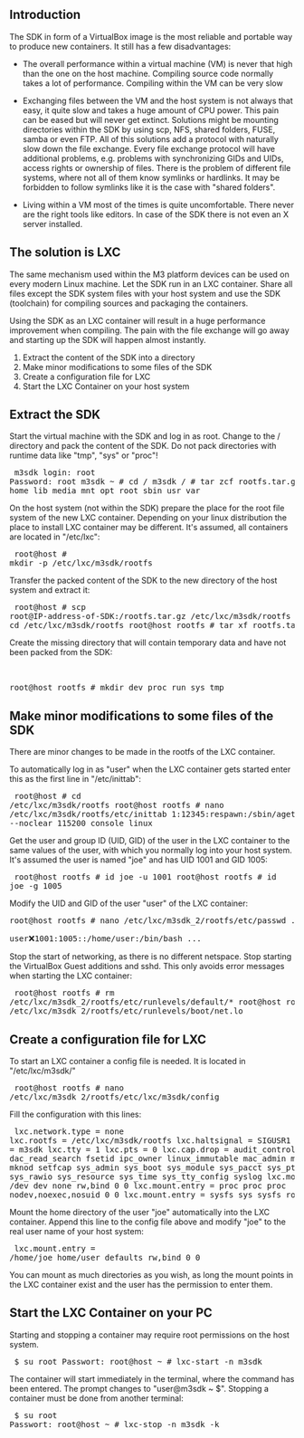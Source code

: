 Introduction
---

The SDK in form of a VirtualBox image is the most reliable and portable way to produce new containers. It still has a few disadvantages:

* The overall performance within a virtual machine (VM) is never that high than the one on the host machine. Compiling source code normally takes a lot of performance. Compiling within the VM can be very slow

* Exchanging files between the VM and the host system is not always that easy, it quite slow and takes a huge amount of CPU power. This pain can be eased but will never get extinct. Solutions might be mounting directories within the SDK by using scp, NFS, shared folders, FUSE, samba or even FTP. All of this solutions add a protocol with naturally slow down the file exchange. Every file exchange protocol will have additional problems, e.g. problems with synchronizing GIDs and UIDs, access rights or ownership of files. There is the problem of different file systems, where not all of them know symlinks or hardlinks. It may be forbidden to follow symlinks like it is the case with "shared folders".

* Living within a VM most of the times is quite uncomfortable. There never are the right tools like editors. In case of the SDK there is not even an X server installed.

The solution is LXC 
---
The same mechanism used within the M3 platform devices can be used on every modern Linux machine. Let the SDK run in an LXC container. Share all files except the SDK system files with your host system and use the SDK (toolchain) for compiling sources and packaging the containers.

Using the SDK as an LXC container will result in a huge performance improvement when compiling. The pain with the file exchange will go away and starting up the SDK will happen almost instantly.

1. Extract the content of the SDK into a directory
2. Make minor modifications to some files of the SDK
3. Create a configuration file for LXC
4. Start the LXC Container on your host system

Extract the SDK
---
Start the virtual machine with the SDK and log in as root. Change to the / directory and pack the content of the SDK. Do not pack directories with runtime data like "tmp", "sys" or "proc"!
	<pre>
	m3sdk login: root
	Password: root
	m3sdk ~ # cd /
	m3sdk / # tar zcf rootfs.tar.gz bin etc home lib media mnt opt root sbin usr var
	</pre>

On the host system (not within the SDK) prepare the place for the root file system of the new LXC container. Depending on your linux distribution the place to install LXC container may be different. It's assumed, all containers are located in "/etc/lxc":
	<pre>
	root@host # mkdir -p /etc/lxc/m3sdk/rootfs
	</pre>
	
Transfer the packed content of the SDK to the new directory of the host system and extract it:
    <pre>
	root@host # scp root@IP-address-of-SDK:/rootfs.tar.gz /etc/lxc/m3sdk/rootfs	
    root@host # cd /etc/lxc/m3sdk/rootfs
    root@host rootfs # tar xf rootfs.tar.gz
    </pre>
    
Create the missing directory that will contain temporary data and have not been packed from the SDK:    
    <pre>  
    root@host rootfs # mkdir dev proc run sys tmp
    </pre>
    

Make minor modifications to some files of the SDK
---
There are minor changes to be made in the rootfs of the LXC container.

To automatically log in as "user" when the LXC container gets started enter this as the first line in "/etc/inittab":
    <pre>
    root@host # cd /etc/lxc/m3sdk/rootfs
    root@host rootfs # nano /etc/lxc/m3sdk/rootfs/etc/inittab
    1:12345:respawn:/sbin/agetty -a user --noclear 115200 console linux
    </pre>
    
Get the user and group ID (UID, GID) of the user in the LXC container to the same values of the user, with which you normally log into your host system. It's assumed the user is named "joe" and has UID 1001 and GID 1005:
    <pre>
    root@host rootfs # id joe -u
    1001
    root@host rootfs # id joe -g
    1005
    </pre>
    
Modify the UID and GID of the user "user" of the LXC container:
    <pre>
    root@host rootfs # nano /etc/lxc/m3sdk_2/rootfs/etc/passwd
    ...    
    user:x:1001:1005::/home/user:/bin/bash
    ...
    </pre>
    
Stop the start of networking, as there is no different netspace. Stop starting the VirtualBox Guest additions and sshd. This only avoids error messages when starting the LXC container:
    <pre>
    root@host rootfs # rm /etc/lxc/m3sdk_2/rootfs/etc/runlevels/default/*
    root@host rootfs # rm /etc/lxc/m3sdk_2/rootfs/etc/runlevels/boot/net.lo
    </pre>
   
    
Create a configuration file for LXC
---
To start an LXC container a config file is needed. It is located in "/etc/lxc/m3sdk/"
    <pre>
    root@host rootfs # nano /etc/lxc/m3sdk_2/rootfs/etc/lxc/m3sdk/config
    </pre>
    
Fill the configuration with this lines:
    <pre>
    lxc.network.type = none
    lxc.rootfs = /etc/lxc/m3sdk/rootfs
    lxc.haltsignal = SIGUSR1
    lxc.utsname = m3sdk
    lxc.tty = 1
    lxc.pts = 0
    lxc.cap.drop = audit_control audit_write dac_read_search fsetid ipc_owner linux_immutable mac_admin mac_override mknod setfcap sys_admin sys_boot sys_module sys_pacct sys_ptrace sys_rawio sys_resource sys_time sys_tty_config syslog
    lxc.mount.entry = /dev dev none rw,bind 0 0
    lxc.mount.entry = proc proc proc nodev,noexec,nosuid 0 0
    lxc.mount.entry = sysfs sys sysfs ro 0 0
    </pre>
    
Mount the home directory of the user "joe" automatically into the LXC container. Append this line to the config file above and modify "joe" to the real user name of your host system:
    <pre>
    lxc.mount.entry = /home/joe home/user defaults rw,bind 0 0
    </pre>
    
You can mount as much directories as you wish, as long the mount points in the LXC container exist and the user has the permission to enter them.

Start the LXC Container on your PC
---
Starting and stopping a container may require root permissions on the host system. 
    <pre>
    $ su root
    Passwort: 
    root@host ~ # lxc-start -n m3sdk
    </pre>
    
The container will start immediately in the terminal, where the command has been entered. The prompt changes to "user@m3sdk ~ $". Stopping a container must be done from another terminal:
    <pre>
    $ su root
    Passwort: 
    root@host ~ # lxc-stop -n m3sdk -k
    </pre>
    